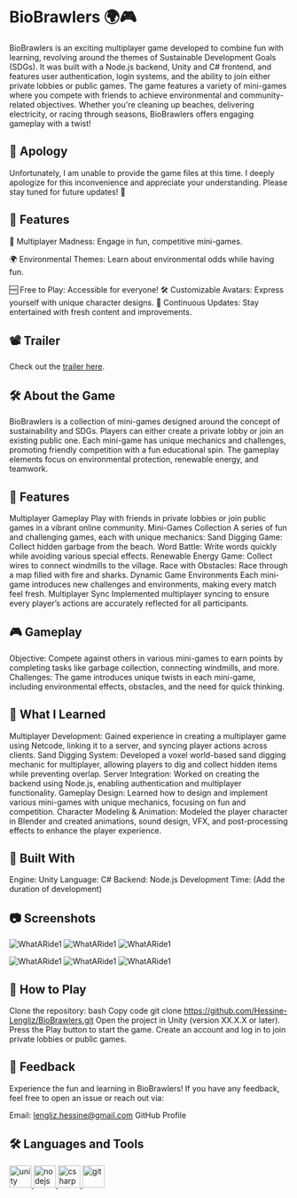 # BioBrawlers 🌍🎮
BioBrawlers is an exciting multiplayer game developed to combine fun with learning, revolving around the themes of Sustainable Development Goals (SDGs). It was built with a Node.js backend, Unity and C# frontend, and features user authentication, 
login systems, and the ability to join either private lobbies or public games. The game features a variety of mini-games where you compete with friends to achieve environmental and community-related objectives. Whether you're cleaning up beaches,
delivering electricity, or racing through seasons, BioBrawlers offers engaging gameplay with a twist!
## 🙏 Apology

Unfortunately, I am unable to provide the game files at this time. I deeply apologize for this inconvenience and appreciate your understanding. Please stay tuned for future updates! 🙏
## 🚀 Features

🎉 Multiplayer Madness: Engage in fun, competitive mini-games.

🌍 Environmental Themes: Learn about environmental odds while having fun.

🆓 Free to Play: Accessible for everyone!
🛠️ Customizable Avatars: Express yourself with unique character designs.
🔧 Continuous Updates: Stay entertained with fresh content and improvements.

## 📽️ Trailer
Check out the [trailer here](https://www.youtube.com/watch?v=pVM9VlWCor0).

## 🛠️ About the Game
BioBrawlers is a collection of mini-games designed around the concept of sustainability and SDGs. Players can either create a private lobby or join an existing public one. Each mini-game has unique mechanics and challenges, promoting friendly 
competition with a fun educational spin. The gameplay elements focus on environmental protection, renewable energy, and teamwork.

## 🎯 Features
Multiplayer Gameplay
Play with friends in private lobbies or join public games in a vibrant online community.
Mini-Games Collection
A series of fun and challenging games, each with unique mechanics:
Sand Digging Game: Collect hidden garbage from the beach.
Word Battle: Write words quickly while avoiding various special effects.
Renewable Energy Game: Collect wires to connect windmills to the village.
Race with Obstacles: Race through a map filled with fire and sharks.
Dynamic Game Environments
Each mini-game introduces new challenges and environments, making every match feel fresh.
Multiplayer Sync
Implemented multiplayer syncing to ensure every player’s actions are accurately reflected for all participants.
## 🎮 Gameplay
Objective: Compete against others in various mini-games to earn points by completing tasks like garbage collection, connecting windmills, and more.
Challenges: The game introduces unique twists in each mini-game, including environmental effects, obstacles, and the need for quick thinking.
## 🚀 What I Learned
Multiplayer Development: Gained experience in creating a multiplayer game using Netcode, linking it to a server, and syncing player actions across clients.
Sand Digging System: Developed a voxel world-based sand digging mechanic for multiplayer, allowing players to dig and collect hidden items while preventing overlap.
Server Integration: Worked on creating the backend using Node.js, enabling authentication and multiplayer functionality.
Gameplay Design: Learned how to design and implement various mini-games with unique mechanics, focusing on fun and competition.
Character Modeling & Animation: Modeled the player character in Blender and created animations, sound design, VFX, and post-processing effects to enhance the player experience.
## 🔧 Built With
Engine: Unity
Language: C#
Backend: Node.js
Development Time: (Add the duration of development)

## 📷 Screenshots
![WhatARide1](./Imgs/BioBrawl1.png)
![WhatARide1](./Imgs/BioBrawl3.png)
![WhatARide1](./Imgs/BioBrawl2.png)

![WhatARide1](./Imgs/BioBrawl4.png)
![WhatARide1](./Imgs/BioBrawl5.png)
![WhatARide1](./Imgs/BioBrawl6.png)

## 📂 How to Play
Clone the repository:
bash
Copy code
git clone https://github.com/Hessine-Lengliz/BioBrawlers.git
Open the project in Unity (version XX.X.X or later).
Press the Play button to start the game.
Create an account and log in to join private lobbies or public games.
## 📢 Feedback
Experience the fun and learning in BioBrawlers! If you have any feedback, feel free to open an issue or reach out via:

Email: lengliz.hessine@gmail.com
GitHub Profile
## 🛠️ Languages and Tools
<p align="left"> <a href="https://unity.com/" target="_blank" rel="noreferrer"> <img src="https://www.vectorlogo.zone/logos/unity3d/unity3d-icon.svg" alt="unity" width="40" height="40"/> </a> <a href="https://nodejs.org/" target="_blank" rel="noreferrer"> <img src="https://nodejs.org/static/images/logos/nodejs-new-pantone-black.svg" alt="nodejs" width="40" height="40"/> </a> <a href="https://www.cprogramming.com/" target="_blank" rel="noreferrer"> <img src="https://raw.githubusercontent.com/devicons/devicon/master/icons/csharp/csharp-original.svg" alt="csharp" width="40" height="40"/> </a> <a href="https://git-scm.com/" target="_blank" rel="noreferrer"> <img src="https://www.vectorlogo.zone/logos/git-scm/git-scm-icon.svg" alt="git" width="40" height="40"/> </a> </p>
